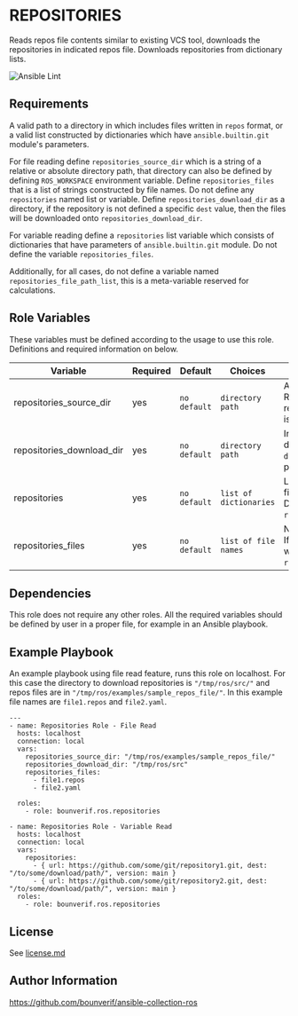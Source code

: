 REPOSITORIES
=========

Reads repos file contents similar to existing VCS tool, downloads the repositories in indicated repos file. Downloads repositories from dictionary lists.

![Ansible Lint](https://github.com/bounverif/ansible-collection-ros/actions/workflows/ansible-lint.yml/badge.svg)

Requirements
------------

A valid path to a directory in which includes files written in `repos` format, or a valid list constructed by dictionaries which have `ansible.builtin.git` module's parameters. 

For file reading define `repositories_source_dir` which is a string of a relative or absolute directory path, that directory can also be defined by defining `ROS_WORKSPACE` environment variable. Define `repositories_files` that is a list of strings constructed by file names. Do not define any `repositories` named list or variable. Define `repositories_download_dir` as a directory, if the repository is not defined a specific `dest` value, then the files will be downloaded onto `repositories_download_dir`.

For variable reading define a `repositories` list variable which consists of dictionaries that have parameters of `ansible.builtin.git` module. Do not define the variable `repositories_files`.

Additionally, for all cases, do not define a variable named `repositories_file_path_list`, this is a meta-variable reserved for calculations.

Role Variables
--------------

These variables must be defined according to the usage to use this role. Definitions and required information on below.

| Variable                | Required | Default      | Choices                   | Comments                                 |
|-------------------------|----------|--------------|---------------------------|------------------------------------------|
| repositories_source_dir         | yes      | `no default` | `directory path`          | A directory name. Required when read_repositories_from_file is set `true`. |
| repositories_download_dir            | yes      | `no default` | `directory path`          | Indicates where to download repositories if `dest` parameter on git parameter is not set. |
| repositories            | yes      | `no default` | `list of dictionaries`    | List of dictionaries with fields named as git builtin. Do not define if `repositories_files` set. |
| repositories_files | yes      | `no default` | `list of file names`      | Names of files will be read. If defined, then the role will read files instead of `repositories` list.|


Dependencies
------------

This role does not require any other roles. All the required variables should be defined by user in a proper file, for example in an Ansible playbook.

Example Playbook
----------------

An example playbook using file read feature, runs this role on localhost. For this case the directory to download repositories is `"/tmp/ros/src/"` and repos files are in `"/tmp/ros/examples/sample_repos_file/"`. In this example file names are `file1.repos` and `file2.yaml`.

```
---
- name: Repositories Role - File Read
  hosts: localhost
  connection: local
  vars:
    repositories_source_dir: "/tmp/ros/examples/sample_repos_file/" 
    repositories_download_dir: "/tmp/ros/src"
    repositories_files:
      - file1.repos
      - file2.yaml
    
  roles:
    - role: bounverif.ros.repositories
```

```
- name: Repositories Role - Variable Read
  hosts: localhost
  connection: local
  vars:
    repositories:
      - { url: https://github.com/some/git/repository1.git, dest: "/to/some/download/path/", version: main }
      - { url: https://github.com/some/git/repository2.git, dest: "/to/some/download/path/", version: main }
  roles:
    - role: bounverif.ros.repositories
```

License
-------

See [license.md](https://github.com/bounverif/ansible-collection-ros/blob/main/LICENSE)

Author Information
------------------

https://github.com/bounverif/ansible-collection-ros
